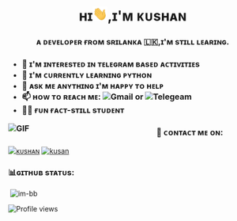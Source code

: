 <h1 align="center">ʜɪ<img src="https://raw.githubusercontent.com/ABSphreak/ABSphreak/master/gifs/Hi.gif" width="30px">,ɪ'ᴍ ᴋᴜsʜᴀɴ</h1>
<h3 align="center">ᴀ ᴅᴇᴠᴇʟᴏᴘᴇʀ ғʀᴏᴍ sʀɪʟᴀɴᴋᴀ 🇱🇰,ɪ'ᴍ sᴛɪʟʟ ʟᴇᴀʀɪɴɢ.<h3>
  
- 👀 ɪ'ᴍ ɪɴᴛᴇʀᴇsᴛᴇᴅ ɪɴ ᴛᴇʟᴇɢʀᴀᴍ ʙᴀsᴇᴅ ᴀᴄᴛɪᴠɪᴛɪᴇs
- 🌱 ɪ'ᴍ ᴄᴜʀʀᴇɴᴛʟʏ ʟᴇᴀʀɴɪɴɢ ᴘʏᴛʜᴏɴ
- 💞 ᴀsᴋ ᴍᴇ ᴀɴʏᴛʜɪɴɢ ɪ'ᴍ ʜᴀᴘᴘʏ ᴛᴏ ʜᴇʟᴘ
- 📫 ʜᴏᴡ ᴛᴏ ʀᴇᴀᴄʜ ᴍᴇ: ![Gmail](https://img.shields.io/badge/-Gmail-c14438?style=flat&logo=Gmail&logoColor=white) or ![Telegeam](https://img.shields.io/badge/Telegram-2CA5E0?style=flat&logo=telegram&logoColor=white)
- 👨‍🎓 ғᴜɴ ғᴀᴄᴛ-sᴛɪʟʟ sᴛᴜᴅᴇɴᴛ
 
<img align="left" alt="GIF" src="https://octodex.github.com/images/daftpunktocat-thomas.gif" width=300px />

<h3 align="left">👤 ᴄᴏɴᴛᴀᴄᴛ ᴍᴇ ᴏɴ:</h3>
<p align="left">
<a href="https://telegram.me/im_bb1" target="blank"><img align="center" src="https://telegra.ph/file/26d2289b53f2b5f183a49.png" alt="ᴋᴜsʜᴀɴ" height="30" width="30" /></a>
<a href="mailto: kusanjerom@gmail.com" target="blank"><img align="center" src="https://camo.githubusercontent.com/9f8403b6cb58d427fe1fcaafdf1cf00299d0bf2ef53b14a5e32e66ccf657876d/68747470733a2f2f63646e2e737667706f726e2e636f6d2f6c6f676f732f676f6f676c652d676d61696c2e737667" alt="kusan" height="30" width="30" /></a>
</p>
<h3 align="left">📊ɢɪᴛʜᴜʙ sᴛᴀᴛᴜs:</h3>
<p>&nbsp;<img align="center" src="https://github-readme-stats.vercel.app/api/?username=im-bb&show_icons=true&title_color=fff&icon_color=79ff97&text_color=9f9f9f&bg_color=151515" alt="im-bb" /></p>

![Profile views](https://komarev.com/ghpvc/?username=im-bb&color=blue&style=flat-square&label=Profile+Views)
